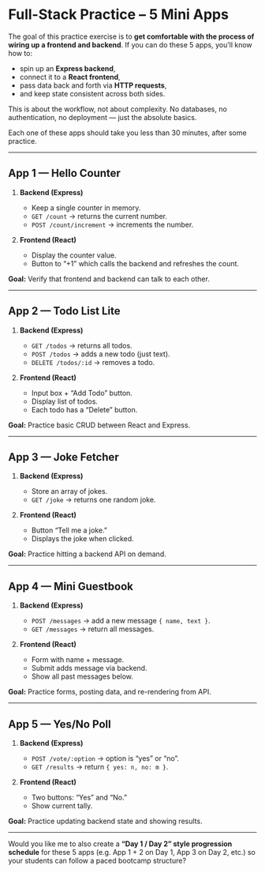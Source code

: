 # Full-Stack Practice – 5 Mini Apps

The goal of this practice exercise is to **get comfortable with the process of wiring up a frontend and backend**.
If you can do these 5 apps, you’ll know how to:

* spin up an **Express backend**,
* connect it to a **React frontend**,
* pass data back and forth via **HTTP requests**,
* and keep state consistent across both sides.

This is about the workflow, not about complexity.
No databases, no authentication, no deployment — just the absolute basics.

Each one of these apps should take you less than 30 minutes, after some practice.

---

## App 1 — Hello Counter

1. **Backend (Express)**

   * Keep a single counter in memory.
   * `GET /count` → returns the current number.
   * `POST /count/increment` → increments the number.

2. **Frontend (React)**

   * Display the counter value.
   * Button to “+1” which calls the backend and refreshes the count.

**Goal:** Verify that frontend and backend can talk to each other.

---

## App 2 — Todo List Lite

1. **Backend (Express)**

   * `GET /todos` → returns all todos.
   * `POST /todos` → adds a new todo (just text).
   * `DELETE /todos/:id` → removes a todo.

2. **Frontend (React)**

   * Input box + “Add Todo” button.
   * Display list of todos.
   * Each todo has a “Delete” button.

**Goal:** Practice basic CRUD between React and Express.

---

## App 3 — Joke Fetcher

1. **Backend (Express)**

   * Store an array of jokes.
   * `GET /joke` → returns one random joke.

2. **Frontend (React)**

   * Button “Tell me a joke.”
   * Displays the joke when clicked.

**Goal:** Practice hitting a backend API on demand.

---

## App 4 — Mini Guestbook

1. **Backend (Express)**

   * `POST /messages` → add a new message `{ name, text }`.
   * `GET /messages` → return all messages.

2. **Frontend (React)**

   * Form with name + message.
   * Submit adds message via backend.
   * Show all past messages below.

**Goal:** Practice forms, posting data, and re-rendering from API.

---

## App 5 — Yes/No Poll

1. **Backend (Express)**

   * `POST /vote/:option` → option is “yes” or “no”.
   * `GET /results` → return `{ yes: n, no: m }`.

2. **Frontend (React)**

   * Two buttons: “Yes” and “No.”
   * Show current tally.

**Goal:** Practice updating backend state and showing results.

---

Would you like me to also create a **“Day 1 / Day 2” style progression schedule** for these 5 apps (e.g. App 1 + 2 on Day 1, App 3 on Day 2, etc.) so your students can follow a paced bootcamp structure?
